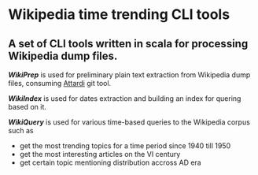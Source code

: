 # Wikipedia time trending CLI tools

## A set of CLI tools written in scala for processing Wikipedia dump files.

**_WikiPrep_** is used for preliminary plain text extraction from Wikipedia dump files, consuming [Attardi](https://github.com/attardi/wikiextractor) git tool.

**_WikiIndex_** is used for dates extraction and building an index for quering based on it.

**_WikiQuery_** is used for various time-based queries to the Wikipedia corpus such as 
  - get the most trending topics for a time period since 1940 till 1950
  - get the most interesting articles on the VI century
  - get certain topic mentioning distribution accross AD era
